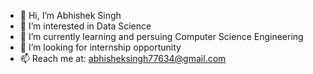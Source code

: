 - 👋 Hi, I’m Abhishek Singh
- 👀 I’m interested in Data Science
- 🌱 I’m currently learning and persuing Computer Science Engineering
- 💞️ I’m looking for internship opportunity
- 📫 Reach me at: abhisheksingh77634@gmail.com
